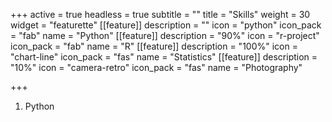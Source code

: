+++
active = true
headless = true
subtitle = ""
title = "Skills"
weight = 30
widget = "featurette"
[[feature]]
description = ""
icon = "python"
icon_pack = "fab"
name = "Python"
[[feature]]
description = "90%"
icon = "r-project"
icon_pack = "fab"
name = "R"
[[feature]]
description = "100%"
icon = "chart-line"
icon_pack = "fas"
name = "Statistics"
[[feature]]
description = "10%"
icon = "camera-retro"
icon_pack = "fas"
name = "Photography"

+++
1. Python